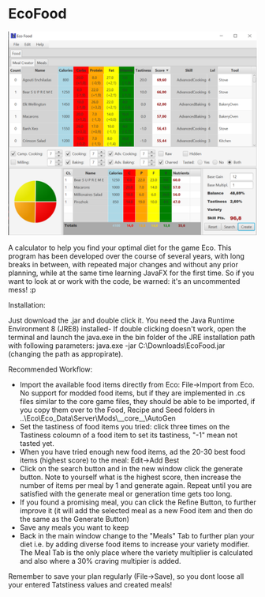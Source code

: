 # EcoFood
![EcoFood](grafik.png)

A calculator to help you find your optimal diet for the game Eco. This program has been developed over the course of several years, with long breaks in between, with repeated major changes and without any prior planning, while at the same time learning JavaFX for the first time. So if you want to look at or work with the code, be warned: it's an uncommented mess! :p

Installation:

Just download the .jar and double click it. You need the Java Runtime Environment 8 (JRE8) installed- If double clicking doesn't work, open the terminal and launch the java.exe in the bin folder of the JRE installation path with following parameters: java.exe -jar C:\Downloads\EcoFood.jar (changing the path as appropirate).

Recommended Workflow:

- Import the available food items directly from Eco: File->Import from Eco.
  No support for modded food items, but if they are implemented in .cs files similar to the core game files, they should be able to be imported, if you copy them over to the Food, Recipe and Seed folders in ..\Eco\Eco_Data\Server\Mods\\\_\_core\_\_\AutoGen
- Set the tastiness of food items you tried: click three times on the Tastiness coloumn of a food item to set its tastiness, "-1" mean not tasted yet.
- When you have tried enough new food items, ad the 20-30 best food items (highest score) to the meal: Edit->Add Best
- Click on the search button and in the new window click the generate button. Note to yourself what is the highest score, then increase the number of items per meal by 1 and generate again. Repeat until you are satisfied with the generate meal or generation time gets too long.
- If you found a promising meal, you can click the Refine Button, to further improve it (it will add the selected meal as a new Food item and then do the same as the Generate Button)
- Save any meals you want to keep
- Back in the main window change to the "Meals" Tab to further plan your diet i.e. by adding diverse food items to increase your variety modifier. The Meal Tab is the only place where the variety multiplier is calculated and also where a 30% craving multipier is added.

Remember to save your plan regularly (File->Save), so you dont loose all your entered Tatstiness values and created meals!
